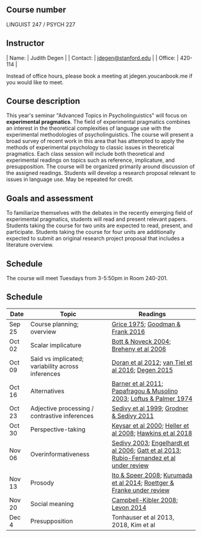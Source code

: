 ## Course number

LINGUIST 247 / PSYCH 227

## Instructor


| Name:        | Judith Degen           | 
| Contact: | jdegen@stanford.edu  | 
| Office: | 420-114 |

Instead of office hours, please book a meeting at jdegen.youcanbook.me if you would like to meet.

## Course description

This year's seminar "Advanced Topics in Psycholinguistics" will focus on **experimental pragmatics**. The field of experimental pragmatics combines an interest in the theoretical complexities of language use with the experimental methodologies of psycholinguistics. The course will present a broad survey of recent work in this area that has attempted to apply the methods of experimental psychology to classic issues in theoretical pragmatics. Each class session will include both theoretical and experimental readings on topics such as reference, implicature, and presupposition. The course will be organized primarily around discussion of the assigned readings. Students will develop a research proposal relevant to issues in language use. May be repeated for credit.

## Goals and assessment

To familiarize themselves with the debates in the recently emerging field of experimental pragmatics, students will read and present relevant papers. Students taking the course for two units are expected to read, present, and participate. Students taking the course for four units are additionally expected to submit an original research project proposal that includes a literature overview.

## Schedule

The course will meet Tuesdays from 3-5:50pm in Room 240-201.


## Schedule

| Date        | Topic           | Readings  |
| ------------- | ------------- | ----- |
| Sep 25  | Course planning; overview | [Grice 1975](./readings/grice1975.pdf); [Goodman & Frank 2016](https://www.sciencedirect.com/science/article/pii/S136466131630122X)|
| Oct 02 | Scalar implicature       |  [Bott & Noveck 2004](https://www.sciencedirect.com/science/article/pii/S0749596X04000609); [Breheny et al 2006](https://www.sciencedirect.com/science/article/pii/S0010027705001253) |
| Oct 09 | Said vs implicated; variability across inferences     | [Doran et al 2012](https://www.jstor.org/stable/pdf/41348885.pdf); [van Tiel et al 2016](https://academic.oup.com/jos/article-abstract/33/1/137/2362956); [Degen 2015](./readings/degen2015.pdf)   |
| Oct 16 |  Alternatives    |  [Barner et al 2011](https://www.sciencedirect.com/science/article/pii/S0010027710002350); [Papafragou & Musolino 2003](https://www.sciencedirect.com/science/article/pii/S0010027702001798); [Loftus & Palmer 1974](./readings/loftus1974.pdf)  |
| Oct 23 | Adjective processing / contrastive inferences    |  [Sedivy et al 1999](./readings/sedivy1999.pdf); [Grodner & Sedivy 2011](./readings/grodner2011.pdf)   |
| Oct 30 | Perspective-taking | [Keysar et al 2000](./readings/keysar2000.pdf); [Heller et al 2008](./readings/heller2008.pdf); [Hawkins et al 2018](https://arxiv.org/abs/1807.09000) |
| Nov 06 |  Overinformativeness     | [Sedivy 2003](https://link.springer.com/article/10.1023/A:1021928914454);  [Engelhardt et al 2006](https://www.sciencedirect.com/science/article/pii/S0749596X05001518); [Gatt et al 2013](https://pre2013.uvt.nl/pdf/gatt-vangompel-vandeemter-krahmer.pdf); [Rubio-Fernandez et al under review](https://osf.io/gf8qx/download/?format=pdf)  |
| Nov 13 |  Prosody      | [Ito & Speer 2008](./readings/ito2008.pdf); [Kurumada et al 2014](./readings/kurumada2014.pdf); [Roettger & Franke under review](https://psyarxiv.com/awp87)  |
| Nov 20 |  Social meaning    |  [Campbell-Kibler 2008](./readings/campbell2008.pdf); [Levon 2014](./readings/levon2014.pdf)  |
| Dec 4 |  Presupposition    | Tonhauser et al 2013, 2018, Kim et al   |






<!-- IMPLICATURE 2
huang & snedeker 2009
grodner et al 2010
degen & tanenhaus 2015

breheny et al 2013
 -->

<!-- ALTERNATIVES
fox & katzier focus & implicature
nicole gotzner benz solt -->

